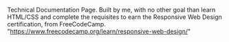 Technical Documentation Page. Built by me, with no other goal than learn HTML/CSS and complete the requisites to earn the Responsive Web Design certification, from FreeCodeCamp.
"https://www.freecodecamp.org/learn/responsive-web-design/"